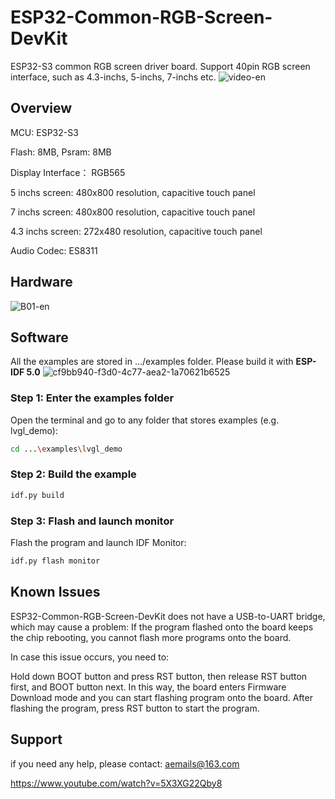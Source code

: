 # ESP32-Common-RGB-Screen-DevKit

ESP32-S3 common RGB screen driver board. Support 40pin RGB screen interface, such as 4.3-inchs, 5-inchs, 7-inchs etc.
![video-en](https://user-images.githubusercontent.com/10337553/193231967-25c261e2-b105-46ac-b78e-53c4be99a2cc.png)


## Overview

MCU: ESP32-S3

Flash: 8MB, Psram: 8MB

Display Interface： RGB565

5 inchs screen: 480x800 resolution, capacitive touch panel

7 inchs screen: 480x800 resolution, capacitive touch panel

4.3 inchs screen: 272x480 resolution, capacitive touch panel

Audio Codec: ES8311

## Hardware

![B01-en](https://user-images.githubusercontent.com/10337553/193231911-9f4dc2e3-9a75-44ea-a051-2700fd5238dc.png)

## Software

All the examples are stored in .../examples folder. Please build it with **ESP-IDF 5.0**
![cf9bb940-f3d0-4c77-aea2-1a70621b6525](https://github.com/W00ng/ESP32-S3-RGB-Panel/assets/10337553/e7529af7-b5f8-465e-9cbd-4f91f170ed51)

### Step 1: Enter the examples folder
Open the terminal and go to any folder that stores examples (e.g. lvgl_demo):

```bash
cd ...\examples\lvgl_demo
```

### Step 2: Build the example

```bash
idf.py build
```

### Step 3: Flash and launch monitor
Flash the program and launch IDF Monitor:

```bash
idf.py flash monitor
```

## Known Issues

ESP32-Common-RGB-Screen-DevKit does not have a USB-to-UART bridge, which may cause a problem: If the program flashed onto the board keeps the chip rebooting, you cannot flash more programs onto the board.

In case this issue occurs, you need to:

Hold down BOOT button and press RST button, then release RST button first, and BOOT button next. In this way, the board enters Firmware Download mode and you can start flashing program onto the board.
After flashing the program, press RST button to start the program.

## Support

if you need any help, please contact: aemails@163.com

https://www.youtube.com/watch?v=5X3XG22Qby8

